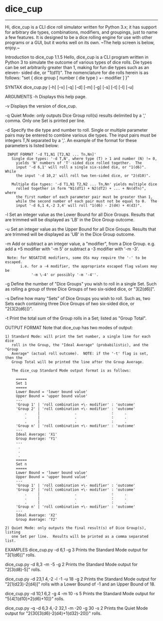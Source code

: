 # dice_cup
----
Hi, dice_cup is a CLI dice roll simulator written for Python 3.x; it
has support for arbitrary die types, combinations, modifiers, and
groupings, just to name a few features.  It is designed to be a dice
rolling engine for use with other programs or a GUI, but it works well
on its own. 
~The help screen is below, enjoy.~

Introduction to dice_cup 1.1.5
  Hello, dice_cup is a CLI program written in Python 3 to simulate
  the outcome of various types of dice rolls.  Die types can be set
  arbitrarily greater than 1, making for fun die types such as an eleven-
  sided die, or "1(d11)".  The nomenclature for die rolls herein is as
  follows: "set { dice group [ number ( die type ) +\- modifier ] }"

SYNTAX
  dice_cup.py [-h] [-v] [-q] [-d] [-m] [-g] [-s] [-t] [-l] [-u]

ARGUMENTS
  -h Displays this help page.

  -v Displays the version of dice_cup.

  -q Quiet Mode: only outputs Dice Group roll(s) results delimited by a ','
     comma. Only one Set is printed per line.

  -d Specify the die type and number to roll.  Single or multiple
     parameter pairs may be entered to combine various die types.  The
     input pairs must be integers T,N separated by a ','.  An example
     of the format for these parameters is listed below:

     INPUT FORMAT '-d T1,N1 [T2,N2 ... Tn,Nn]'
       Single die types: '-d T,N', where type (T) > 1 and number (N) != 0,
         yields 'N' numbers of 'T'-sided dice rolled together.  The
         input '-d 6,1' will roll a single six-sided die, or "1(d6)".  While
         the input '-d 10,2' will roll two ten-sided dice, or "2(d10)".

       Multiple die types: '-d T1,N1 T2,N2 ... Tn,Nn' yields multiple dice
         rolled together in form "N1(dT1) + N2(dT2) + ... + Nn(dTn)", where
         the first number of each parameter pair must be greater than 1,
         while the second number of each pair must not be equal to 0.  The
         input '-d 6,1 4,-2 3,4' will roll "1(d6) - 2(d4) + 4(d3)".

  -l Set an integer value as the Lower Bound for all Dice Groups.  Results that
     are trimmed will be displayed as 'LB' in the Dice Group outcome.

  -u Set an integer value as the Upper Bound for all Dice Groups.  Results that
     are trimmed will be displayed as 'UB' in the Dice Group outcome.

  -m Add or subtract a an integer value, a "modifier", from a Dice Group.
     e.g. add a +5 modifier with '-m 5' or subtract a -3 modifier with '-m -3'.

     Note: for NEGATIVE modifiers, some OSs may require the '-' to be escaped.
           i.e. for a -4 modifier, the appropriate escaped flag values may be
                '-m \-4' or possibly '-m '-4''.

  -g Define the number of "Dice Groups" you wish to roll in a single Set.
     Such as rolling a group of three Dice Groups of two six-sided dice,
     or "3[2(d6)]".

  -s Define how many "Sets" of Dice Groups you wish to roll.  Such as,
     two Sets each containing three Dice Groups of two six-sided dice,
     or "2{3[2(d6)]}".

  -t Print the total sum of the Group rolls in a Set; listed as "Group Total".

OUTPUT FORMAT
  Note that dice_cup has two modes of output:

    1) Standard Mode: will print the Set number, a single line for each dice
       roll in the Group, the "Ideal Average" (probabilistic), and the "Group
       Average" (actual roll outcome).  NOTE: if the '-t' flag is set, then the
       Group Total will be printed the line after the Group Average.

       The dice_cup Standard Mode output format is as follows:

         =====
         Set 1
         =====
         Lower Bound = 'lower bound value'
         Upper Bound = 'upper bound value'
         ---
         'Group 1' | 'roll combination +\- modifier' : 'outcome'
         'Group 2' | 'roll combination +\- modifier' : 'outcome'
             .     |                .                :     .
             .     |                .                :     .
             .     |                .                :     .
         'Group n' | 'roll combination +\- modifier' : 'outcome'
         ---
         Ideal Average: 'X1'
         Group Average: 'Y1'
         ---
          .
          .
          .
         =====
         Set n
         =====
         Lower Bound = 'lower bound value'
         Upper Bound = 'upper bound value'
         ---
         'Group 1' | 'roll combination +\- modifier' : 'outcome'
         'Group 2' | 'roll combination +\- modifier' : 'outcome'
             .     |                .                :     .
             .     |                .                :     .
             .     |                .                :     .
         'Group n' | 'roll combination +\- modifier' : 'outcome'
         ---
         Ideal Average: 'X2'
         Group Average: 'Y2'

    2) Quiet Mode: only outputs the final result(s) of Dice Group(s), listing
       one Set per line.  Results will be printed as a comma separated list.

EXAMPLES
  dice_cup.py -d 6,1 -g 3
    Prints the Standard Mode output for "3[1(d6)]" rolls.

  dice_cup.py -d 8,3 -m -5 -g 2
    Prints the Standard Mode output for "2[3(d8)-5]" rolls.

  dice_cup.py -d 23,1 4,-2 -l -1 -u 18 -g 2
    Prints the Standard Mode output for "2[1(d23)-2(d4)]" rolls with a Lower
    Bound of -1 and an Upper Bound of 18.

  dice_cup.py -d 10,1 6,2 -g 4 -m 10 -s 5
    Prints the Standard Mode output for "5{4[1(d10)+2(d6)+10]}" rolls.

  dice_cup.py -q -d 6,3 4,-2 32,1 -m -20 -g 30 -s 2
    Prints the Quiet Mode output for "2{30[3(d6)-2(d4)+1(d32)-20]}" rolls.
